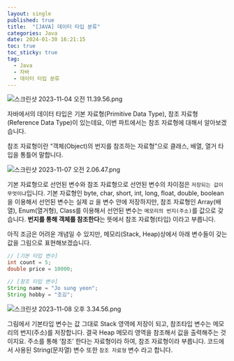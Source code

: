 ```yaml
---
layout: single
published: true
title:  "[JAVA] 데이터 타입 분류"
categories: Java
date: 2024-01-30 16:21:15
toc: true
toc_sticky: true
tag:   
  - Java
  - 자바
  - 데이터 타입 분류
---
```


![스크린샷 2023-11-04 오전 11.39.56.png](https://prod-files-secure.s3.us-west-2.amazonaws.com/e8f11927-b70c-4524-9227-a3efac08e7aa/350948cb-7c88-41da-837f-ad8676769e40/%E1%84%89%E1%85%B3%E1%84%8F%E1%85%B3%E1%84%85%E1%85%B5%E1%86%AB%E1%84%89%E1%85%A3%E1%86%BA_2023-11-04_%E1%84%8B%E1%85%A9%E1%84%8C%E1%85%A5%E1%86%AB_11.39.56.png)

자바에서의 데이터 타입은 기본 자료형(Primitive Data Type), 참조 자료형(Reference Data Type)이 있는데요, 이번 파트에서는 참조 자료형에 대해서 알아보겠습니다. 

참조 자료형이란 “객체(Object)의 번지를 참조하는 자료형”으로 클래스, 배열, 열거 타입을 통틀어 말합니다. 

![스크린샷 2023-11-07 오전 2.06.47.png](https://prod-files-secure.s3.us-west-2.amazonaws.com/e8f11927-b70c-4524-9227-a3efac08e7aa/a6c2f964-8e24-4a01-a814-254e0016e619/%E1%84%89%E1%85%B3%E1%84%8F%E1%85%B3%E1%84%85%E1%85%B5%E1%86%AB%E1%84%89%E1%85%A3%E1%86%BA_2023-11-07_%E1%84%8B%E1%85%A9%E1%84%8C%E1%85%A5%E1%86%AB_2.06.47.png)

기본 자료형으로 선언된 변수와 참조 자료형으로 선언된 변수의 차이점은 `저장되는 값이 무엇이냐`입니다. 
기본 자료형인 byte, char, short, int, long, float, double, boolean을 이용해서 선언된 변수는 실제 `값` 을 변수 안에 저장하지만, 참조 자료형인 Array(배열), Enum(열거형), Class를 이용해서 선언된 변수는 `메모리의 번지(주소)`를 값으로 갖습니다. **번지를 통해 객체를 참조한다**는 뜻에서 참조 자료형(타입) 이라고 부릅니다.

아직 조금은 어려운 개념일 수 있지만, 메모리(Stack, Heap)상에서 아래 변수들이 갖는 값을 그림으로 표현해보겠습니다. 

```java
// [기본 타입 변수]
int count = 5;
double price = 10000;

// [참조 타입 변수]
String name = "Jo sung yeon";
String hobby = "조깅";
```

![스크린샷 2023-11-08 오후 3.34.56.png](https://prod-files-secure.s3.us-west-2.amazonaws.com/e8f11927-b70c-4524-9227-a3efac08e7aa/70ff5882-333d-47ff-a1b5-db4d2eb99ca3/%E1%84%89%E1%85%B3%E1%84%8F%E1%85%B3%E1%84%85%E1%85%B5%E1%86%AB%E1%84%89%E1%85%A3%E1%86%BA_2023-11-08_%E1%84%8B%E1%85%A9%E1%84%92%E1%85%AE_3.34.56.png)

그림에서 기본타입 변수는 값 그대로 Stack 영역에 저장이 되고, 참조타입 변수는 메모리의 번지(주소)를 저장합니다. 결국 Heap 메모리 영역을 참조해서 값을 출력해주는 것이지요. 주소를 통해 ‘참조’ 한다는 자료형이라 하여, 참조 자료형이라 부릅니다. 코드에서 사용된 String(문자열) 변수 또한 `참조 자료형` 변수 라고 합니다.